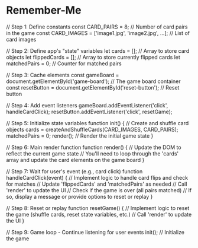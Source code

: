 # Remember-Me

// Step 1: Define constants
const CARD_PAIRS = 8; // Number of card pairs in the game
const CARD_IMAGES = ['image1.jpg', 'image2.jpg', ...]; // List of card images

// Step 2: Define app's "state" variables
let cards = []; // Array to store card objects
let flippedCards = []; // Array to store currently flipped cards
let matchedPairs = 0; // Counter for matched pairs

// Step 3: Cache elements
const gameBoard = document.getElementById('game-board'); // The game board container
const resetButton = document.getElementById('reset-button'); // Reset button

// Step 4: Add event listeners
gameBoard.addEventListener('click', handleCardClick);
resetButton.addEventListener('click', resetGame);

// Step 5: Initialize state variables
function init() {
  // Create and shuffle card objects
  cards = createAndShuffleCards(CARD_IMAGES, CARD_PAIRS);
  matchedPairs = 0;
  render(); // Render the initial game state
}

// Step 6: Main render function
function render() {
  // Update the DOM to reflect the current game state
  // You'll need to loop through the 'cards' array and update the card elements on the game board
}

// Step 7: Wait for user's event (e.g., card click)
function handleCardClick(event) {
  // Implement logic to handle card flips and check for matches
  // Update 'flippedCards' and 'matchedPairs' as needed
  // Call 'render' to update the UI
  // Check if the game is over (all pairs matched)
  // If so, display a message or provide options to reset or replay
}

// Step 8: Reset or replay
function resetGame() {
  // Implement logic to reset the game (shuffle cards, reset state variables, etc.)
  // Call 'render' to update the UI
}

// Step 9: Game loop - Continue listening for user events
init(); // Initialize the game

